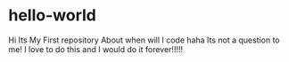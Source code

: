 # hello-world
Hi Its My First repository
About when will I code haha Its not a question to me!
I love to do this and I would do it forever!!!!!
